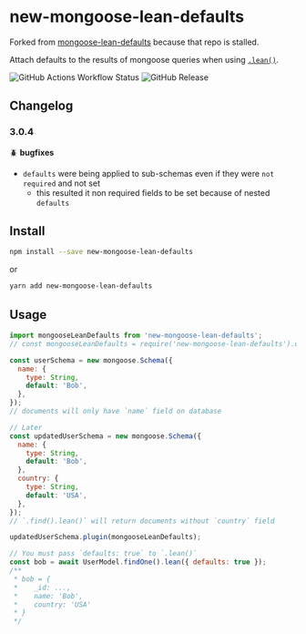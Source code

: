# new-mongoose-lean-defaults

Forked from [mongoose-lean-defaults](https://github.com/douglasgabr/mongoose-lean-defaults) because that repo is stalled.

Attach defaults to the results of mongoose queries when using [`.lean()`](https://mongoosejs.com/docs/api.html#query_Query-lean).


![GitHub Actions Workflow Status](https://img.shields.io/github/actions/workflow/status/jose-cabral/mongoose-lean-defaults/.github%2Fworkflows%2Frun-tests.yml?branch=main&label=tests)
![GitHub Release](https://img.shields.io/github/v/release/jose-cabral/mongoose-lean-defaults?link=https%3A%2F%2Fgithub.com%2Fjose-cabral%2Fmongoose-lean-defaults%2Freleases)

## Changelog

### 3.0.4

🪲 **bugfixes**

* `defaults` were being applied to sub-schemas even if they were `not required` and not set
    * this resulted it non required fields to be set because of nested `defaults`

## Install

```sh
npm install --save new-mongoose-lean-defaults
```

or

```sh
yarn add new-mongoose-lean-defaults
```

## Usage

```javascript
import mongooseLeanDefaults from 'new-mongoose-lean-defaults';
// const mongooseLeanDefaults = require('new-mongoose-lean-defaults').default;

const userSchema = new mongoose.Schema({
  name: {
    type: String,
    default: 'Bob',
  },
});
// documents will only have `name` field on database

// Later
const updatedUserSchema = new mongoose.Schema({
  name: {
    type: String,
    default: 'Bob',
  },
  country: {
    type: String,
    default: 'USA',
  },
});
// `.find().lean()` will return documents without `country` field

updatedUserSchema.plugin(mongooseLeanDefaults);

// You must pass `defaults: true` to `.lean()`
const bob = await UserModel.findOne().lean({ defaults: true });
/**
 * bob = {
 *    _id: ...,
 *    name: 'Bob',
 *    country: 'USA'
 * }
 */
```
